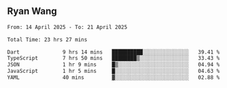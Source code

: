 ## Ryan Wang

<!--START_SECTION:waka-->

```txt
From: 14 April 2025 - To: 21 April 2025

Total Time: 23 hrs 27 mins

Dart              9 hrs 14 mins   ██████████░░░░░░░░░░░░░░░   39.41 %
TypeScript        7 hrs 50 mins   ████████▒░░░░░░░░░░░░░░░░   33.43 %
JSON              1 hr 9 mins     █▒░░░░░░░░░░░░░░░░░░░░░░░   04.94 %
JavaScript        1 hr 5 mins     █░░░░░░░░░░░░░░░░░░░░░░░░   04.63 %
YAML              40 mins         ▓░░░░░░░░░░░░░░░░░░░░░░░░   02.88 %
```

<!--END_SECTION:waka-->

